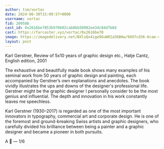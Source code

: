 ```yaml
---
author: tim/vortac
date: 2024-06-30T15:09:57+0000
username: vortac
fid: 209586
cast_id: 0x2616be7053b970b02cab8bb50982ee3dc04d7b8d
cast: https://farcaster.xyz/vortac/0x2616be70
image: https://imagedelivery.net/BXluQx4ige9GuW0Ia56BHw/9497cd36-6cae-4ede-3489-50b1eff05a00/original
layout: post
---
```


Karl Gerstner, Review of 5x10 years of graphic design etc., Hatje Cantz, English edition, 2001

The exhaustive and beautifully made book shows many examples of his seminal work from 50 years of graphic design and painting, each accompanied by Gerstner’s own explanations and anecdotes. The book vividly illustrates the ups and downs of the designer's professional life. Gerstner might be the graphic designer I personally consider to be the most genius and influential. The depth and innovation in his work constantly leaves me speechless.

Karl Gerstner (1930–2017) is regarded as one of the most important innovators in typography, commercial art and corporate design. He is one of the foremost and ground-breaking Swiss artists and graphic designers, who carefully divided his brilliance between being a painter and a graphic designer and became a pioneer in both pur­suits.

A 🧵 — 1/6

<img src='https://imagedelivery.net/BXluQx4ige9GuW0Ia56BHw/9497cd36-6cae-4ede-3489-50b1eff05a00/original' alt='' referrerpolicy='no-referrer'/>
<img src='https://imagedelivery.net/BXluQx4ige9GuW0Ia56BHw/2cdaec4e-2ccf-43d8-ea91-bfc089331900/original' alt='' referrerpolicy='no-referrer'/>
